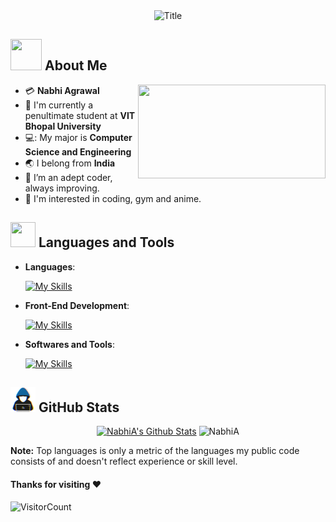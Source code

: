<div align="center">
  <img src="https://readme-typing-svg.herokuapp.com?font=Architects+Daughter&color=%2338C2FF&size=50&center=true&vCenter=true&height=60&width=600&lines=Helloo!!+Myself+Nabhi+%3C3;Welcome+to+my+profile!" alt="Title"></img>
</div>

## <img src="https://raw.githubusercontent.com/nixin72/nixin72/master/wave.gif" width="50px" height="50px"></img> About Me

- :credit_card: **Nabhi Agrawal** <img src="https://i.pinimg.com/originals/4a/70/5e/4a705e028bb9f5d50995e68c791fb10a.gif" height="150" width="300" align="right"/>
- :school: I'm currently a penultimate student at **VIT Bhopal University**
- 💻: My major is **Computer Science and Engineering**
- :earth_asia: I belong from **India**
- :penguin: I’m an adept coder, always improving. 
- :monocle_face: I'm interested in coding, gym and anime.

## <img src="https://media2.giphy.com/media/QssGEmpkyEOhBCb7e1/giphy.gif?cid=ecf05e47a0n3gi1bfqntqmob8g9aid1oyj2wr3ds3mg700bl&rid=giphy.gif" width="40px" height="40px"> Languages and Tools

<p  align="center">

- **Languages**:
  
    [![My Skills](https://skillicons.dev/icons?i=cpp,python,&theme=dark)](https://skillicons.dev)
  
<!--     ![C++](https://img.shields.io/badge/C++%20-%2300599C.svg?style=for-the-badge&logo=c%2B%2B&logoColor=white)
    ![Python](https://img.shields.io/badge/Python%20-%2314354C.svg?style=for-the-badge&logo=python&logoColor=white) -->
- **Front-End Development**:
  
    [![My Skills](https://skillicons.dev/icons?i=html,css,js,react,nodejs,tailwind&theme=dark)](https://skillicons.dev)

<!--    ![HTML5](https://img.shields.io/badge/HTML5%20-%23E34F26.svg?style=for-the-badge&logo=html5&logoColor=white)
   ![CSS3](https://img.shields.io/badge/CSS%20-%231572B6.svg?style=for-the-badge&logo=css3&logoColor=white)
   ![JavaScript](https://img.shields.io/badge/JavaScript%20-%23F7DF1E.svg?style=for-the-badge&logo=javascript&logoColor=black) -->
  
 - **Softwares and Tools**:
  
    [![My Skills](https://skillicons.dev/icons?i=git,github,vscode,mysql&theme=dark)](https://skillicons.dev)

<!--     ![Git](https://img.shields.io/badge/git-%23F05033.svg?style=for-the-badge&logo=git&logoColor=white)
    ![GitHub](https://img.shields.io/badge/github-%23121011.svg?style=for-the-badge&logo=github&logoColor=white)
    ![Google](https://img.shields.io/badge/google-%234285F4.svg?style=for-the-badge&logo=google&logoColor=white)
    ![Visual Studio Code](https://img.shields.io/badge/Visual%20Studio%20Code-0078d7.svg?style=for-the-badge&logo=visual-studio-code&logoColor=white)
 -->
  </p>
  
  <!-- HTML -->
  
<!--   <details><summary><h3>💻 GitHub Profile Stats</h3></summary> -->

## <img src="https://github.com/0xAbdulKhalid/0xAbdulKhalid/raw/main/assets/mdImages/about_me.gif" width="40px" height="40px"> GitHub Stats
	
<p align="center">
    <a href="https://github.com/anuraghazra/github-readme-stats">
	    <img alt="NabhiA's Github Stats" src="https://github-readme-stats.vercel.app/api?username=NabhiA&show_icons=true&count_private=true&locale=en&theme=tokyonight&layout=compact" height="230px"/></a>  
	   <img src="https://github-readme-stats.vercel.app/api/top-langs?username=NabhiA&langs_count=10&show_icons=true&locale=en&theme=tokyonight" alt="NabhiA" height="230px"/>
<br/>

  <b>Note:</b> Top languages is only a metric of the languages my public code consists of and doesn't reflect experience or skill level.
  </p>


  <!-- </details> -->
  
<!-- <img src="https://readme-jokes.vercel.app/api" alt="Jokes Card" align="center"/> -->



#### Thanks for visiting :heart:
![VisitorCount](https://profile-counter.glitch.me/NabhiA/count.svg)



